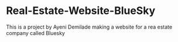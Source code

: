 # Real-Estate-Website-BlueSky

This is a project by Ayeni Demilade making a website for a rea estate company called Bluesky
